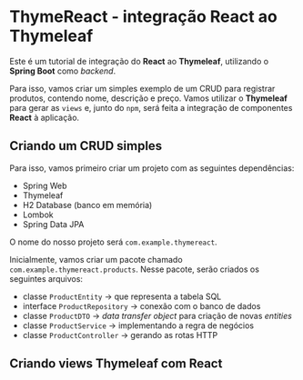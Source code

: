 # ThymeReact - integração React ao Thymeleaf

Este é um tutorial de integração do **React** ao **Thymeleaf**, utilizando o **Spring Boot** como *backend*.

Para isso, vamos criar um simples exemplo de um CRUD para registrar produtos, contendo nome, descrição e preço. Vamos utilizar o **Thymeleaf** para gerar as `views` e, junto do `npm`, será feita a integração de componentes **React** à aplicação.

## Criando um CRUD simples

Para isso, vamos primeiro criar um projeto com as seguintes dependências:

- Spring Web
- Thymeleaf
- H2 Database (banco em memória)
- Lombok
- Spring Data JPA

O nome do nosso projeto será `com.example.thymereact`.

Inicialmente, vamos criar um pacote chamado `com.example.thymereact.products`. Nesse pacote, serão criados os seguintes arquivos:

- classe `ProductEntity` → que representa a tabela SQL
- interface `ProductRepository` → conexão com o banco de dados
- classe `ProductDTO` → *data transfer object* para criação de novas *entities*
- classe `ProductService` → implementando a regra de negócios
- classe `ProductController` → gerando as rotas HTTP

## Criando views Thymeleaf com React